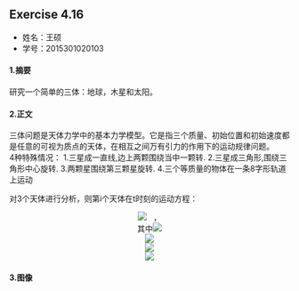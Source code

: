 ## Exercise 4.16
* 姓名：王硕
* 学号：2015301020103
#### 1.摘要
研究一个简单的三体：地球，木星和太阳。
#### 2.正文    
三体问题是天体力学中的基本力学模型。它是指三个质量、初始位置和初始速度都是任意的可视为质点的天体，在相互之间万有引力的作用下的运动规律问题。    
4种特殊情况：
1.三星成一直线,边上两颗围绕当中一颗转.
2.三星成三角形,围绕三角形中心旋转.
3.两颗星围绕第三颗星旋转.
4.三个等质量的物体在一条8字形轨道上运动

对3个天体进行分析，则第i个天体在t时刻的运动方程：     
<div align=center>
<img src="http://latex.codecogs.com/gif.latex?\overrightarrow{f_{i}}=\sum_{k=1}^{3}G\frac{m_{i}m_{k}}{r_{i,k}^{2}}\cdot\,\frac{\overrightarrow{n_{i,k}}}{n_{i,k}}">   ，     
</div><div align=center>
其中<img src="http://latex.codecogs.com/gif.latex?\overrightarrow{n_{i,k}}=\,\overrightarrow{n_{i,k}}=(r_{k}cos\theta\,_{k}-r_{i}cos\theta\,_{i},r_{k}sin\theta\,_{k}-r_{i}sin\theta\,_{i})">     
</div><div align=center>
<img src="http://latex.codecogs.com/gif.latex?r_{i,k}^{2}=r_{i}^{2}+r_{k}^{2}-2cos(\theta\,_{i}-\theta\,_{k})r_{i}r_{k}">     
</div><div align=center>
<img src="http://latex.codecogs.com/gif.latex?\frac{\mathrm{d}^{2}x_{i}\,}{\mathrm{d}\,t^{2}}=\overrightarrow{f_{i}}\cdot\,\overrightarrow{i}">    
</div><div align=center>
<img src="http://latex.codecogs.com/gif.latex?\frac{\mathrm{d}^{2}y_{i}\,}{\mathrm{d}\,t^{2}}=\overrightarrow{f_{i}}\cdot\,\overrightarrow{j}">    
</div>    

#### 3.图像   

